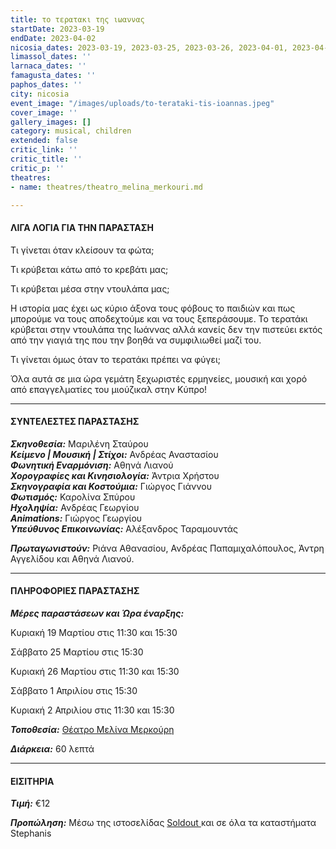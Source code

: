 ```yaml
---
title: το τερατακι της ιωαννας
startDate: 2023-03-19
endDate: 2023-04-02
nicosia_dates: 2023-03-19, 2023-03-25, 2023-03-26, 2023-04-01, 2023-04-02
limassol_dates: ''
larnaca_dates: ''
famagusta_dates: ''
paphos_dates: ''
city: nicosia
event_image: "/images/uploads/to-terataki-tis-ioannas.jpeg"
cover_image: ''
gallery_images: []
category: musical, children
extended: false
critic_link: ''
critic_title: ''
critic_p: ''
theatres:
- name: theatres/theatro_melina_merkouri.md

---
```

#### ΛΙΓΑ ΛΟΓΙΑ ΓΙΑ ΤΗΝ ΠΑΡΑΣΤΑΣΗ

Τι γίνεται όταν κλείσουν τα φώτα;

Τι κρύβεται κάτω από το κρεβάτι μας;

Τι κρύβεται μέσα στην ντουλάπα μας;

Η ιστορία μας έχει ως κύριο άξονα τους φόβους το παιδιών και πως μπορούμε να τους αποδεχτούμε και να τους ξεπεράσουμε. Το τερατάκι κρύβεται στην ντουλάπα της Ιωάννας αλλά κανείς δεν την πιστεύει εκτός από την γιαγιά της που την βοηθά να συμφιλιωθεί μαζί του.

Τι γίνεται όμως όταν το τερατάκι πρέπει να φύγει;

Όλα αυτά σε μια ώρα γεμάτη ξεχωριστές ερμηνείες, μουσική και χορό από επαγγελματίες του μιούζικαλ στην Κύπρο!

***

#### ΣΥΝΤΕΛΕΣΤΕΣ ΠΑΡΑΣΤΑΣΗΣ

**_Σκηνοθεσία:_** Μαριλένη Σταύρου  
**_Κείμενο | Μουσική | Στίχοι:_** Ανδρέας Αναστασίου  
**_Φωνητική Εναρμόνιση:_** Αθηνά Λιανού  
**_Χορογραφίες και Κινησιολογία:_** Άντρια Χρήστου  
**_Σκηνογραφία και Κοστούμια:_** Γιώργος Γιάννου  
**_Φωτισμός:_** Καρολίνα Σπύρου  
**_Ηχοληψία:_** Ανδρέας Γεωργίου  
**_Animations:_** Γιώργος Γεωργίου  
**_Υπεύθυνος Επικοινωνίας:_** Αλέξανδρος Ταραμουντάς

**_Πρωταγωνιστούν:_** Ριάνα Αθανασίου, Ανδρέας Παπαμιχαλόπουλος, Άντρη Αγγελίδου και Αθηνά Λιανού.

***

#### ΠΛΗΡΟΦΟΡΙΕΣ ΠΑΡΑΣΤΑΣΗΣ

**_Μέρες παραστάσεων και Ώρα έναρξης:_**

Κυριακή 19 Μαρτίου στις 11:30 και 15:30

Σάββατο 25 Μαρτίου στις 15:30

Κυριακή 26 Μαρτίου στις 11:30 και 15:30

Σάββατο 1 Απριλίου στις 15:30

Κυριακή 2 Απριλίου στις 11:30 και 15:30

**_Τοποθεσία:_** [Θέατρο Μελίνα Μερκούρη](?#map)

**_Διάρκεια:_** 60 λεπτά

***

#### ΕΙΣΙΤΗΡΙΑ

**_Τιμή:_** €12

**_Προπώληση:_** Μέσω της ιστοσελίδας [Soldout ](https://www.soldoutticketbox.com/to-terataki-tis-ioannas-2023/?lang=el)και σε όλα τα καταστήματα Stephanis